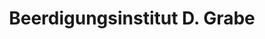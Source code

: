 ---
title: "Beerdigungsinstitut D. Grabe"
url: /erlangen/beerdigungsinstitut-d-grabe/
shop: Bestattungen
---